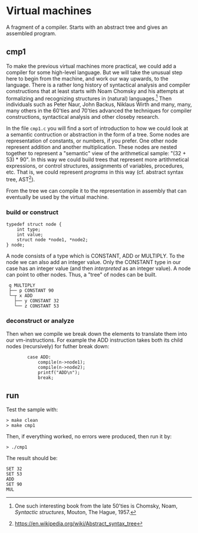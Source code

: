 # Virtual machines

A fragment of a compiler. Starts with an abstract tree and gives an assembled program.

## cmp1

To make the previous virtual machines more practical, we could add a compiler for some high-level language. But we
will take the unusual step here to begin from the machine, and work our way upwards, to the language. There is a
rather long history of syntactical analysis and compiler constructions that at least starts with Noam Chomsky and
his attempts at formalizing and recognizing structures in (natural) languages.[^1] Then individuals such as Peter Naur,
John Backus, Niklaus Wirth and many, many, many others in the 60'ties and 70'ties advanced the techniques for compiler
constructions, syntactical analysis and other closeby research.

[^1]: One such interesting book from the late 50'ties is Chomsky, Noam, *Syntactic structures*, Mouton, The Hague, 1957.

In the file `cmp1.c` you will find a sort of introduction to how we could look at a semantic contruction or abstraction
in the form of a tree. Some nodes are representation of constants, or numbers, if you prefer. One other node represent
addition and another multiplication. These nodes are nested together to represent a "semantic" view of the arithmetical
sample: "(32 + 53) * 90". In this way we could build trees that represent more artithmetical expressions, or control
structures, assignments of variables, procedures, etc. That is, we could represent *programs* in this way (cf. abstract
syntax tree, AST[^2]).

[^2]: https://en.wikipedia.org/wiki/Abstract_syntax_tree

From the tree we can compile it to the representation in assembly that can eventually be used by the virtual machine.

### build or construct

```
typedef struct node {
    int type;
    int value;
    struct node *node1, *node2;
} node;
```

A node consists of a type which is CONSTANT, ADD or MULTIPLY. To the node we can also add an integer value. Only the
CONSTANT type in our case has an integer value (and then *interpreted* as an integer value). A node can point to other
nodes. Thus, a "tree" of nodes can be built.

```
 q MULTIPLY
 ├── p CONSTANT 90
 └─┬ x ADD
   ├── y CONSTANT 32
   └── z CONSTANT 53
```

### deconstruct or analyze

Then when we compile we break down the elements to translate them into our vm-instructions. For example the ADD instruction
takes both its child nodes (recursively) for futher break down:

```
        case ADD:
            compile(n->node1);
            compile(n->node2);
            printf("ADD\n"); 
            break;
```

## run

Test the sample with:

```
> make clean
> make cmp1
```

Then, if everything worked, no errors were produced, then run it by:

```
> ./cmp1
```

The result should be:

```
SET 32
SET 53
ADD
SET 90
MUL
```

